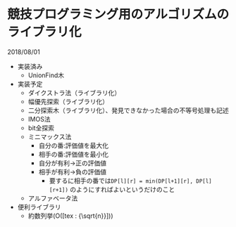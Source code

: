 ﻿# 競技プログラミング用のアルゴリズムのライブラリ化
2018/08/01

- 実装済み
	- UnionFind木
- 実装予定
	- ダイクストラ法（ライブラリ化）
 	- 幅優先探索（ライブラリ化）
	- 二分探索木（ライブラリ化）、発見できなかった場合の不等号処理も記述
	- IMOS法
	- bit全探索
	- ミニマックス法
		- 自分の番:評価値を最大化
		- 相手の番:評価値を最小化
		- 自分が有利→正の評価値
		- 相手が有利→負の評価値
			- 要するに相手の番では```DP[l][r] = min(DP[l+1][r], DP[l][r+1])```
			のようにすればよいというだけのこと
	- アルファベータ法
- 便利ライブラリ
	- 約数列挙(O([tex : {\sqrt{n}}]))
